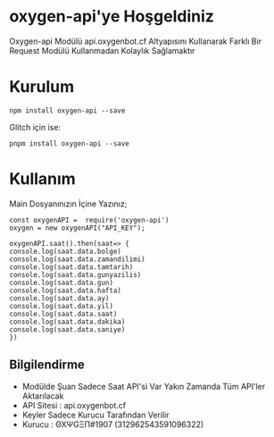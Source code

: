 # oxygen-api'ye Hoşgeldiniz
Oxygen-api Modülü  api.oxygenbot.cf Altyapısını Kullanarak Farklı Bir Request Modülü Kullanmadan Kolaylık Sağlamaktır

# Kurulum

    npm install oxygen-api --save
Glitch için ise:

    pnpm install oxygen-api --save

# Kullanım
Main Dosyanınızın İçine Yazınız;
 

    const oxygenAPI =  require('oxygen-api')
	oxygen = new oxygenAPI("API_KEY");
	
	oxygenAPI.saat().then(saat=> {
	console.log(saat.data.bolge)
	console.log(saat.data.zamandilimi)
	console.log(saat.data.tamtarih)
	console.log(saat.data.gunyazilis)
	console.log(saat.data.gun)
	console.log(saat.data.hafta)
	console.log(saat.data.ay)
	console.log(saat.data.yil)
	console.log(saat.data.saat)
	console.log(saat.data.dakika)
	console.log(saat.data.saniye)
	})

## Bilgilendirme

 - Modülde Şuan Sadece Saat API'si Var Yakın Zamanda Tüm API'ler Aktarılacak
 - API Sitesi : api.oxygenbot.cf
 - Keyler Sadece Kurucu Tarafından Verilir
 - Kurucu :  ΘΧΨGΞΠ#1907 (312962543591096322)

